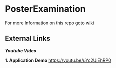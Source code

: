 # PosterExamination

For more Information on this repo goto [wiki](https://github.com/progressivePRV/PosterExamination/wiki)

## **External Links**

**_Youtube Video_**

**1. Application Demo**
https://youtu.be/uYc2UiEhRP0

